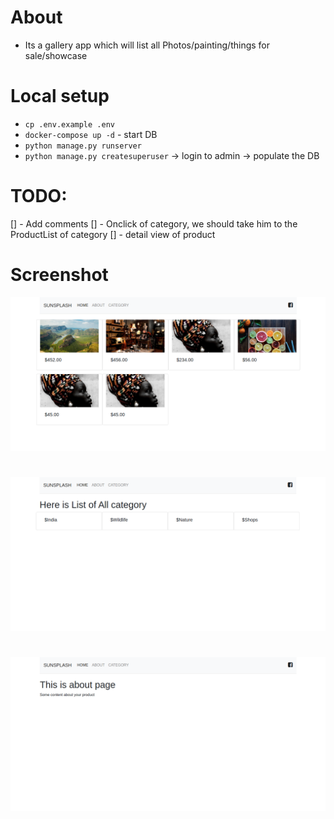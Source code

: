 # About
- Its a gallery app which will list all Photos/painting/things for sale/showcase

# Local setup
- `cp .env.example .env`
- `docker-compose up -d` - start DB
- `python manage.py runserver`
- `python manage.py createsuperuser` -> login to admin -> populate the DB

# TODO:
[] - Add comments
[] - Onclick of category, we should take him to the ProductList of category
[] - detail view of product

# Screenshot
![Homepage](./demo/home.png)
# 
![Homepage](./demo/category.png)
#
![Homepage](./demo/about.png)